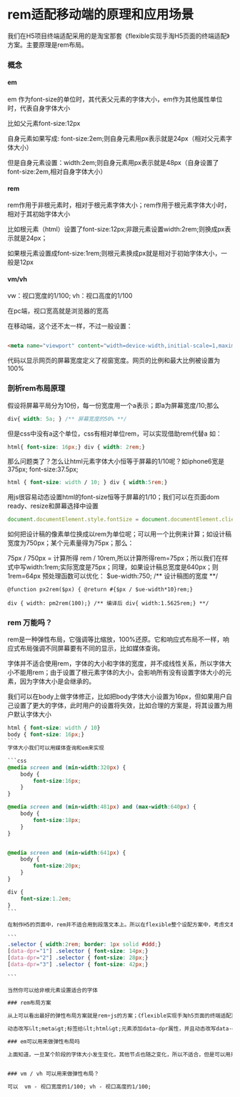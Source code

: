 # rem适配移动端的原理和应用场景

我们在H5项目终端适配采用的是淘宝那套《flexible实现手淘H5页面的终端适配》方案。主要原理是rem布局。

### 概念

#### em

em 作为font-size的单位时，其代表父元素的字体大小，em作为其他属性单位时，代表自身字体大小

比如父元素font-size:12px

自身元素如果写成: font-size:2em;则自身元素用px表示就是24px（相对父元素字体大小）

但是自身元素设置：width:2em;则自身元素用px表示就是48px（自身设置了font-size:2em,相对自身字体大小）

#### rem

rem作用于非根元素时，相对于根元素字体大小；rem作用于根元素字体大小时，相对于其初始字体大小

比如根元素（html）设置了font-size:12px;非跟元素设置width:2rem;则换成px表示就是24px；

如果根元素设置成font-size:1rem;则根元素换成px就是相对于初始字体大小，一般是12px


#### vm/vh

vw：视口宽度的1/100; vh：视口高度的1/100 

在pc端，视口宽高就是浏览器的宽高

在移动端，这个还不太一样，不过一般设置：

```html

<meta name="viewport" content="width=device-width,initial-scale=1,maximum-scale=1">
```

代码以显示网页的屏幕宽度定义了视窗宽度。网页的比例和最大比例被设置为100%

### 剖析rem布局原理

假设将屏幕平局分为10份，每一份宽度用一个a表示；即a为屏幕宽度/10;那么

```css
div{ width: 5a; } /** 屏幕宽度的50% **/
```

但是css中没有a这个单位，css有相对单位rem，可以实现借助rem代替a
如：
```css
html{ font-size: 16px;} div { width: 2rem;}
```

那么问题类了？怎么让html元素字体大小恒等于屏幕的1/10呢？如iphone6宽是375px; font-size:37.5px;

```css
html { font-size: width / 10; } div { width:5rem;}
```

用js很容易动态设置html的font-size恒等于屏幕的1/10；我们可以在页面dom ready、resize和屏幕选择中设置

```js
document.documentElement.style.fontSize = document.documentElement.clientWidth / 10 + 'px';
```

如何把设计稿的像素单位换成以rem为单位呢；可以用一个比例来计算；如设计稿宽度为750px；某个元素量得为75px；那么：

75px / 750px = 计算所得 rem / 10rem,所以计算所得rem=75px；所以我们在样式中写width:1rem;实际宽度是75px；同理，如果设计稿总宽度是640px；则1rem=64px
预处理函数可以优化：
$ue-width:750; /** 设计稿图的宽度 **/
```less
@function px2rem($px) { @return #{$px / $ue-width*10}rem;} 

div { width: pm2rem(100);} /** 编译后 div{ width:1.5625rem;} **/

```

### rem 万能吗？

rem是一种弹性布局，它强调等比缩放，100%还原。它和响应式布局不一样，响应式布局强调不同屏幕要有不同的显示，比如媒体查询。

字体并不适合使用rem，字体的大小和字体的宽度，并不成线性关系，所以字体大小不能用rem；由于设置了根元素字体的大小，会影响所有没有设置字体大小的元素，因为字体大小是会继承的。

我们可以在body上做字体修正，比如把body字体大小设置为16px，但如果用户自己设置了更大的字体，此时用户的设置将失效，比如合理的方案是，将其设置为用户默认字体大小
````css
html { font-size: width / 10}
body { font-size: 16px;}
```
字体大小我们可以用媒体查询和em来实现

```css
@media screen and (min-width:320px) {
    body {
        font-size:16px;
    }
} 

@media screen and (min-width:481px) and (max-width:640px) {
    body {
        font-size:18px;
    }
}


@media screen and (min-width:641px) {
    body {
        font-size:20px;
    }
}

div {
    font-size:1.2em;
}
```

在制作H5的页面中，rem并不适合用到段落文本上。所以在flexible整个设配方案中，考虑文本还是使用px作为单位。只不过使用[data-dpr]属性来区分不同dpr下的文体字号大小

```
.selector { width:2rem; border: 1px solid #ddd;}
[data-dpr="1"] .selector { font-size: 14px;}
[data-dpr="2"] .selector { font-size: 28px;}
[data-dpr="3"] .selector { font-size: 42px;}

```

当然你可以给非根元素设置适合的字体

### rem布局方案

从上可以看出最好的弹性布局方案就是rem+js的方案；《flexible实现手淘h5页面的终端适配》就是采用rem+js实现的。flexible主要做了几点

动态改写&lt;meta&gt;标签给&lt;html&gt;元素添加data-dpr属性，并且动态改写data-dpr的值，给&lt;html&gt;元素添加font-size属性，并且动态改写font-size的值

### em可以用来做弹性布局吗

上面知道，一旦某个阶段的字体大小发生变化，其他节点也随之变化，所以不适合，但是可以用来处理字体还是绝妙的


### vm / vh 可以用来做弹性布局？

可以  vm - 视口宽度的1/100; vh - 视口高度的1/100; 